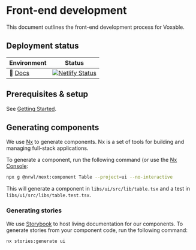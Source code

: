 # Front-end development

This document outlines the front-end development process for Voxable.

## Deployment status

| Environment                           | Status                                                                                                                                                                  |
| ------------------------------------- | ----------------------------------------------------------------------------------------------------------------------------------------------------------------------- |
| 📖 [Docs](https://docs.chaosre.actor) | [![Netlify Status](https://api.netlify.com/api/v1/badges/df7bb056-a5d4-4669-925d-7664e57887f9/deploy-status)](https://app.netlify.com/sites/chaos-reactor-docs/deploys) |

## Prerequisites & setup

See [Getting Started](/docs/devs/getting-started/).

## Generating components

We use [Nx](https://nx.dev/) to generate components. Nx is a set of tools for building and managing full-stack applications.

To generate a component, run the following command (or use the [Nx Console](https://nx.dev/latest/react/getting-started/nx-console):

```bash
npx g @nrwl/next:component Table --project=ui --no-interactive
```

This will generate a component in `libs/ui/src/lib/table.tsx` and a test in `libs/ui/src/libs/table.test.tsx`.

### Generating stories

We use [Storybook](https://storybook.js.org/) to host living documentation for our components. To generate stories from your component code, run the following command:

```bash
nx stories:generate ui
```
